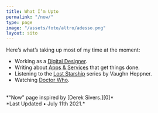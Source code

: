 ```yaml
---
title: What I’m Upto
permalink: "/now/"
type: page
image: "/assets/foto/altro/adesso.png"
layout: sito
---
```


Here’s what’s taking up most of my time at the moment:

- Working as a [Digital Designer][1].
- Writing about [Apps & Services][2] that get things done.
- Listening to the [Lost Starship][3] series by Vaughn Heppner.
- Watching [Doctor Who][4].

<br>
*“Now” page inspired by [Derek Sivers.][0]*
<br>
*Last Updated • July 11th 2021.*

[0]: https://sivers.org/nowff
[1]: /studio/
[2]: /articles/
[3]: https://www.goodreads.com/series/148505-lost-starship
[4]: https://www.doctorwho.tv/